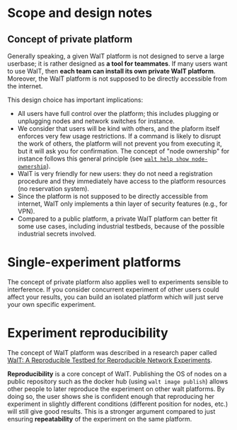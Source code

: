 
# Scope and design notes

## Concept of private platform

Generally speaking, a given WalT platform is not designed to serve a large userbase; it is rather designed as **a tool for teammates**.
If many users want to use WalT, then **each team can install its own private WalT platform**.
Moreover, the WalT platform is not supposed to be directly accessible from the internet.

This design choice has important implications:
* All users have full control over the platform; this includes plugging or unplugging nodes and network switches for instance.
* We consider that users will be kind with others, and the plaform itself enforces very few usage restrictions. If a command is likely to disrupt the work of others, the platform will not prevent you from executing it, but it will ask you for confirmation. The concept of "node ownership" for instance follows this general principle (see [`walt help show node-ownership`](node-ownership.md)).
* WalT is very friendly for new users: they do not need a registration procedure and they immediately have access to the platform resources (no reservation system).
* Since the platform is not supposed to be directly accessible from internet, WalT only implements a thin layer of security features (e.g., for VPN).
* Compared to a public platform, a private WalT platform can better fit some use cases, including industrial testbeds, because of the possible industrial secrets involved.


# Single-experiment platforms

The concept of private platform also applies well to experiments sensible to interference.
If you consider concurrent experiment of other users could affect your results, you can build an isolated platform which will just serve your own specific experiment.


# Experiment reproducibility

The concept of WalT platform was described in a research paper called [WalT: A Reproducible Testbed for Reproducible Network Experiments](https://hal.science/hal-01287566).

**Reproducibility** is a core concept of WalT.
Publishing the OS of nodes on a public repository such as the docker hub (using `walt image publish`) allows other people to later reproduce the experiment on other walt platforms.
By doing so, the user shows she is confident enough that reproducing her experiment in slightly different conditions (different position for nodes, etc.) will still give good results.
This is a stronger argument compared to just ensuring **repeatability** of the experiment on the same platform.
